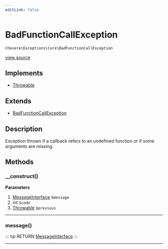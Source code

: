 ```yaml
---
editLink: false
---
```


# BadFunctionCallException

`Chevere\Exceptions\Core\BadFunctionCallException`

[view source](https://github.com/chevere/chevere/blob/master/exceptions/Core/BadFunctionCallException.php)

## Implements

- [Throwable](https://www.php.net/manual/class.throwable)

## Extends

- [BadFunctionCallException](https://www.php.net/manual/class.badfunctioncallexception)

## Description

Exception thrown if a callback refers to an undefined function or if some arguments are missing.

## Methods

### __construct()

**Parameters**

1. [MessageInterface](../../Interfaces/Message/MessageInterface.md) `$message`
2. int `$code`
3. [Throwable](https://www.php.net/manual/class.throwable) `$previous`

---

### message()

::: tip RETURN
[MessageInterface](../../Interfaces/Message/MessageInterface.md)
:::

---
